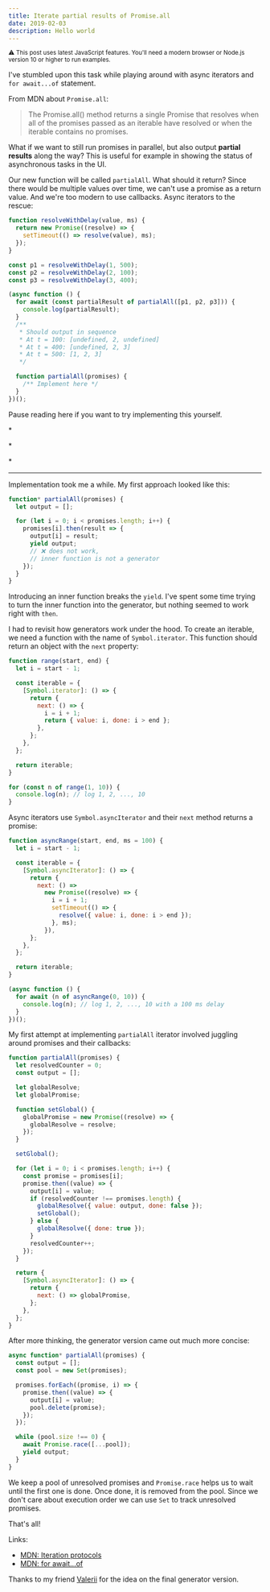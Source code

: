 ```yaml
---
title: Iterate partial results of Promise.all
date: 2019-02-03
description: Hello world
---
```


<p><small>
⚠️ This post uses latest JavaScript features. You'll need a modern browser or Node.js version 10 or higher to run examples.
</small></p>

I've stumbled upon this task while playing around with async iterators and `for await...of` statement.

From MDN about `Promise.all`:

> The Promise.all() method returns a single Promise that resolves when all of the promises passed as an iterable have resolved or when the iterable contains no promises.

What if we want to still run promises in parallel, but also output **partial results** along the way? This is useful for example in showing the status of asynchronous tasks in the UI.

Our new function will be called `partialAll`. What should it return? Since there would be multiple values over time, we can't use a promise as a return value. And we're too modern to use callbacks. Async iterators to the rescue:

```js
function resolveWithDelay(value, ms) {
  return new Promise((resolve) => {
    setTimeout(() => resolve(value), ms);
  });
}

const p1 = resolveWithDelay(1, 500);
const p2 = resolveWithDelay(2, 100);
const p3 = resolveWithDelay(3, 400);

(async function () {
  for await (const partialResult of partialAll([p1, p2, p3])) {
    console.log(partialResult);
  }
  /**
   * Should output in sequence
   * At t = 100: [undefined, 2, undefined]
   * At t = 400: [undefined, 2, 3]
   * At t = 500: [1, 2, 3]
   */

  function partialAll(promises) {
    /** Implement here */
  }
})();
```

Pause reading here if you want to try implementing this yourself.

\*

\*

\*

---

Implementation took me a while. My first approach looked like this:

```js
function* partialAll(promises) {
  let output = [];

  for (let i = 0; i < promises.length; i++) {
    promises[i].then(result => {
      output[i] = result;
      yield output;
      // ❌ does not work,
      // inner function is not a generator
    });
  }
}
```

Introducing an inner function breaks the `yield`. I've spent some time trying to turn the inner function into the generator, but nothing seemed to work right with `then`.

I had to revisit how generators work under the hood. To create an iterable, we need a function with the name of `Symbol.iterator`. This function should return an object with the `next` property:

```js
function range(start, end) {
  let i = start - 1;

  const iterable = {
    [Symbol.iterator]: () => {
      return {
        next: () => {
          i = i + 1;
          return { value: i, done: i > end };
        },
      };
    },
  };

  return iterable;
}

for (const n of range(1, 10)) {
  console.log(n); // log 1, 2, ..., 10
}
```

Async iterators use `Symbol.asyncIterator` and their `next` method returns a promise:

```js
function asyncRange(start, end, ms = 100) {
  let i = start - 1;

  const iterable = {
    [Symbol.asyncIterator]: () => {
      return {
        next: () =>
          new Promise((resolve) => {
            i = i + 1;
            setTimeout(() => {
              resolve({ value: i, done: i > end });
            }, ms);
          }),
      };
    },
  };

  return iterable;
}

(async function () {
  for await (n of asyncRange(0, 10)) {
    console.log(n); // log 1, 2, ..., 10 with a 100 ms delay
  }
})();
```

My first attempt at implementing `partialAll` iterator involved juggling around promises and their callbacks:

```js
function partialAll(promises) {
  let resolvedCounter = 0;
  const output = [];

  let globalResolve;
  let globalPromise;

  function setGlobal() {
    globalPromise = new Promise((resolve) => {
      globalResolve = resolve;
    });
  }

  setGlobal();

  for (let i = 0; i < promises.length; i++) {
    const promise = promises[i];
    promise.then((value) => {
      output[i] = value;
      if (resolvedCounter !== promises.length) {
        globalResolve({ value: output, done: false });
        setGlobal();
      } else {
        globalResolve({ done: true });
      }
      resolvedCounter++;
    });
  }

  return {
    [Symbol.asyncIterator]: () => {
      return {
        next: () => globalPromise,
      };
    },
  };
}
```

After more thinking, the generator version came out much more concise:

```js
async function* partialAll(promises) {
  const output = [];
  const pool = new Set(promises);

  promises.forEach((promise, i) => {
    promise.then((value) => {
      output[i] = value;
      pool.delete(promise);
    });
  });

  while (pool.size !== 0) {
    await Promise.race([...pool]);
    yield output;
  }
}
```

We keep a pool of unresolved promises and `Promise.race` helps us to wait until the first one is done. Once done, it is removed from the pool. Since we don't care about execution order we can use `Set` to track unresolved promises.

That's all!

Links:

- [MDN: Iteration protocols
  ](https://developer.mozilla.org/en-US/docs/Web/JavaScript/Reference/Iteration_protocols)
- [MDN: for await...of
  ](https://developer.mozilla.org/en-US/docs/Web/JavaScript/Reference/Statements/for-await...of)

Thanks to my friend [Valerii](https://valeriivasin.com/) for the idea on the final generator version.
